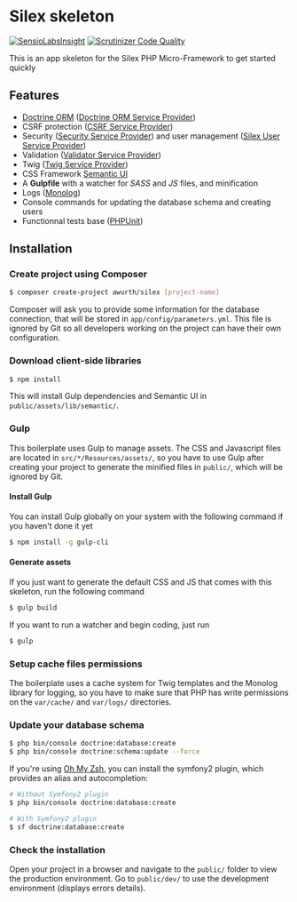 # Silex skeleton

[![SensioLabsInsight](https://insight.sensiolabs.com/projects/ace47319-1c62-4a1b-a0d4-1274e6a6d887/mini.png)](https://insight.sensiolabs.com/projects/ace47319-1c62-4a1b-a0d4-1274e6a6d887) [![Scrutinizer Code Quality](https://scrutinizer-ci.com/g/awurth/silex/badges/quality-score.png?b=master)](https://scrutinizer-ci.com/g/awurth/silex/?branch=master)

This is an app skeleton for the Silex PHP Micro-Framework to get started quickly

## Features
- [Doctrine ORM](http://www.doctrine-project.org/projects/orm.html) ([Doctrine ORM Service Provider](https://github.com/dflydev/dflydev-doctrine-orm-service-provider))
- CSRF protection ([CSRF Service Provider](https://silex.symfony.com/doc/2.0/providers/csrf.html))
- Security ([Security Service Provider](https://silex.symfony.com/doc/2.0/providers/security.html)) and user management ([Silex User Service Provider](https://github.com/awurth/silex-user))
- Validation ([Validator Service Provider](https://silex.symfony.com/doc/2.0/providers/validator.html))
- Twig ([Twig Service Provider](https://silex.symfony.com/doc/2.0/providers/twig.html))
- CSS Framework [Semantic UI](https://github.com/Semantic-Org/Semantic-UI)
- A **Gulpfile** with a watcher for *SASS* and *JS* files, and minification
- Logs ([Monolog](https://github.com/Seldaek/monolog))
- Console commands for updating the database schema and creating users
- Functionnal tests base ([PHPUnit](https://github.com/sebastianbergmann/phpunit))

## Installation
### Create project using Composer
``` bash
$ composer create-project awurth/silex [project-name]
```

Composer will ask you to provide some information for the database connection, that will be stored in `app/config/parameters.yml`. This file is ignored by Git so all developers working on the project can have their own configuration.

### Download client-side libraries
``` bash
$ npm install
```
This will install Gulp dependencies and Semantic UI in `public/assets/lib/semantic/`.

### Gulp
This boilerplate uses Gulp to manage assets. The CSS and Javascript files are located in `src/*/Resources/assets/`, so you have to use Gulp after creating your project to generate the minified files in `public/`, which will be ignored by Git.

#### Install Gulp
You can install Gulp globally on your system with the following command if you haven't done it yet
``` bash
$ npm install -g gulp-cli
```

#### Generate assets
If you just want to generate the default CSS and JS that comes with this skeleton, run the following command
``` bash
$ gulp build
```

If you want to run a watcher and begin coding, just run
``` bash
$ gulp
```

### Setup cache files permissions
The boilerplate uses a cache system for Twig templates and the Monolog library for logging, so you have to make sure that PHP has write permissions on the `var/cache/` and `var/logs/` directories.

### Update your database schema
``` bash
$ php bin/console doctrine:database:create
$ php bin/console doctrine:schema:update --force
```

If you're using [Oh My Zsh](https://github.com/robbyrussell/oh-my-zsh), you can install the symfony2 plugin, which provides an alias and autocompletion:
``` bash
# Without Symfony2 plugin
$ php bin/console doctrine:database:create

# With Symfony2 plugin
$ sf doctrine:database:create
```

### Check the installation
Open your project in a browser and navigate to the `public/` folder to view the production environment.
Go to `public/dev/` to use the development environment (displays errors details).
